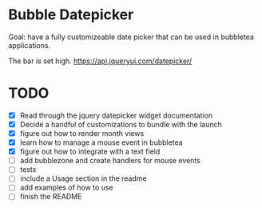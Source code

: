 # Bubble Datepicker
Goal: have a fully customizeable date picker that can be used in bubbletea applications.

The bar is set high.
https://api.jqueryui.com/datepicker/

# TODO

- [x] Read through the jquery datepicker widget documentation
- [x] Decide a handful of customizations to bundle with the launch
- [x] figure out how to render month views
- [x] learn how to manage a mouse event in bubbletea
- [x] figure out how to integrate with a text field
- [ ] add bubblezone and create handlers for mouse events
- [ ] tests
- [ ] include a Usage section in the readme
- [ ] add examples of how to use
- [ ] finish the README
